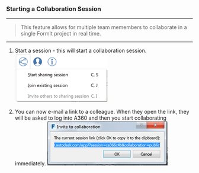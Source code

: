 ### Starting a Collaboration Session
---
> This feature allows for multiple team memembers to collaborate in a single FormIt project in real time. 

---

1. Start a session - this will start a collaboration session. ![](images/6c166d38-6851-4d62-b2dc-8f83efd958f8.png)

2. You can now e-mail a link to a colleague. When they open the link, they will be asked to log into A360 and then you start collaborating immediately. 
    ![](images/0b10d035-0145-4762-aaeb-3d4d628cc4a7.png)



